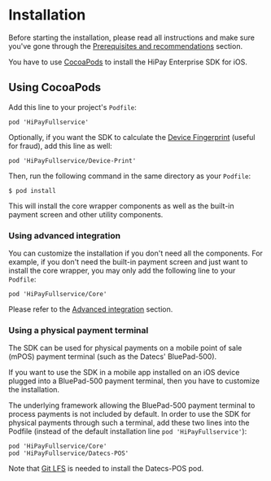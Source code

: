 # Installation

Before starting the installation, please read all instructions and make sure you've gone through the [Prerequisites and recommendations](#prerequisites-and-recommendations) section.

You have to use [CocoaPods](https://cocoapods.org/) to install the HiPay Enterprise SDK for iOS.

## Using CocoaPods

Add this line to your project's `Podfile`:

	pod 'HiPayFullservice'

Optionally, if you want the SDK to calculate the [Device Fingerprint](https://en.wikipedia.org/wiki/Device_fingerprint) (useful for fraud), add this line as well:

	pod 'HiPayFullservice/Device-Print'

Then, run the following command in the same directory as your `Podfile`:

	$ pod install

This will install the core wrapper components as well as the built-in payment screen and other utility components.

### Using advanced integration

You can customize the installation if you don't need all the components. For example, if you don't need the built-in payment screen and just want to install the core wrapper, you may only add the following line to your `Podfile`:

	pod 'HiPayFullservice/Core'

Please refer to the [Advanced integration](#usage-making-payments-advanced-integration) section.

### Using a physical payment terminal

The SDK can be used for physical payments on a mobile point of sale (mPOS) payment terminal (such as the Datecs' BluePad-500).

If you want to use the SDK in a mobile app installed on an iOS device plugged into a BluePad-500 payment terminal, then you have to customize the installation.

The underlying framework allowing the BluePad-500 payment terminal to process payments is not included by default.
In order to use the SDK for physical payments through such a terminal, add these two lines into the Podfile (instead of the default installation line `pod 'HiPayFullservice'`):

	pod 'HiPayFullservice/Core'
	pod 'HiPayFullservice/Datecs-POS'

Note that [Git LFS](https://help.github.com/articles/installing-git-large-file-storage/) is needed to install the Datecs-POS pod.
